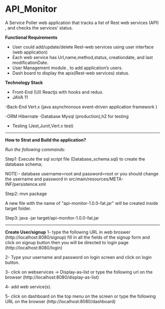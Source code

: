 # API_Monitor 

A Service Poller web application that tracks a list of Rest web services (API) , and 
 checks the services’ status.

**Functional Requirements**
- User could add/update/delete Rest-web services using user interface (web application)
- Each web service has Url,name,method,status, creationdate, and last modificationDate.
- User Management module , to add application’s users.
- Dash board to  display the apis(Rest-web services) status.

**Technology  Stack**
- Front-End (UI) Reactjs with hooks and redux.
- JAVA 11 

-Back-End Vert.x (java asynchronous event-driven application framework )

-ORM Hibernate
-Database Mysql (production),h2 for testing
- Testing (Jest,Junit,Vert.x test)

_________________________________________________________________________

**How to Strat and Build the application?** 

_Run the following commands:_

Step1: Execute the sql script file (Database_schema.sql) to create the database schema;  

NOTE:- database username=root and password=root or you should change the username and password 
in src/main/resources/META-INF/persistence.xml

Step2: mvn package

A new file with the name of "api-monitor-1.0.0-fat.jar" will be created inside target folder.

Step3: java -jar target/api-monitor-1.0.0-fat.jar


_________________________________________________________________________
**Create User/signup**
1- type the following URL in web broswer (http://localhost:8080/signup)
  fill in all the fields of the signup form and click on signup button
  then you will be directed to login page (http://localhost:8080/login)
  
 2- Type your username and password on login screen and click on login button.
 
 3- click on webservices -> Display-as-list or type the following url on the browser
    (http://localhost:8080/display-as-list)
 
 4- add web service(s).
 
 5- click on dashboard on the top menu on the screen or type the following URL
  on the browser (http://localhost:8080/dashboard)    


